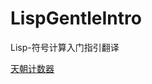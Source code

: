 ﻿LispGentleIntro  
===============  
	  
Lisp-符号计算入门指引翻译  
	  
<a href="http://cncounter.duapp.com/">天朝计数器</a>  
